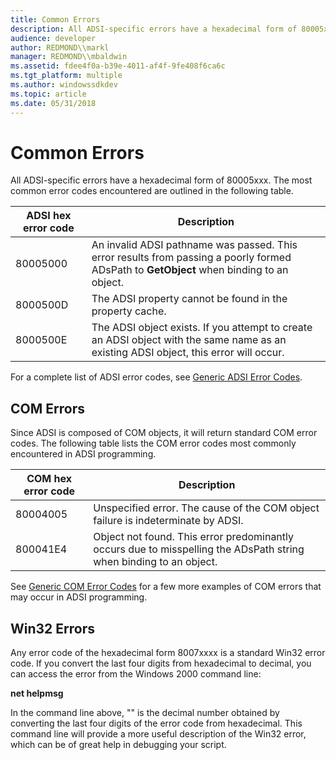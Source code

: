 ```yaml
---
title: Common Errors
description: All ADSI-specific errors have a hexadecimal form of 80005xxx. The most common error codes encountered are outlined in the following table.
audience: developer
author: REDMOND\\markl
manager: REDMOND\\mbaldwin
ms.assetid: fdee4f0a-b39e-4011-af4f-9fe408f6ca6c
ms.tgt_platform: multiple
ms.author: windowssdkdev
ms.topic: article
ms.date: 05/31/2018
---
```


# Common Errors

All ADSI-specific errors have a hexadecimal form of 80005xxx. The most common error codes encountered are outlined in the following table.



| ADSI hex error code | Description                                                                                                                                         |
|---------------------|-----------------------------------------------------------------------------------------------------------------------------------------------------|
| 80005000<br/> | An invalid ADSI pathname was passed. This error results from passing a poorly formed ADsPath to **GetObject** when binding to an object.<br/> |
| 8000500D<br/> | The ADSI property cannot be found in the property cache.<br/>                                                                                 |
| 8000500E<br/> | The ADSI object exists. If you attempt to create an ADSI object with the same name as an existing ADSI object, this error will occur.<br/>    |



 

For a complete list of ADSI error codes, see [Generic ADSI Error Codes](generic-adsi-error-codes.md).

## COM Errors

Since ADSI is composed of COM objects, it will return standard COM error codes. The following table lists the COM error codes most commonly encountered in ADSI programming.



| COM hex error code  | Description                                                                                                                   |
|---------------------|-------------------------------------------------------------------------------------------------------------------------------|
| 80004005<br/> | Unspecified error. The cause of the COM object failure is indeterminate by ADSI. <br/>                                  |
| 800041E4<br/> | Object not found. This error predominantly occurs due to misspelling the ADsPath string when binding to an object.<br/> |



 

See [Generic COM Error Codes](generic-com-error-codes.md) for a few more examples of COM errors that may occur in ADSI programming.

## Win32 Errors

Any error code of the hexadecimal form 8007xxxx is a standard Win32 error code. If you convert the last four digits from hexadecimal to decimal, you can access the error from the Windows 2000 command line:

**net helpmsg <number>**

In the command line above, "<number>" is the decimal number obtained by converting the last four digits of the error code from hexadecimal. This command line will provide a more useful description of the Win32 error, which can be of great help in debugging your script.

 

 






